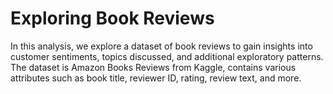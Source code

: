 # Exploring Book Reviews

In this analysis, we explore a dataset of book reviews to gain insights into customer sentiments, topics discussed, and additional exploratory patterns. The dataset is Amazon Books Reviews from Kaggle, contains various attributes such as book title, reviewer ID, rating, review text, and more.
